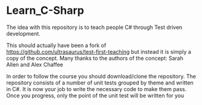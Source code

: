# Learn_C-Sharp
The idea with this repository is to teach people C# through Test driven development.

This should actually have been a fork of https://github.com/ultrasaurus/test-first-teaching but instead it is simply a copy of the concept. Many thanks to the authors of the concept:  Sarah Allen and Alex Chaffee

In order to follow the course you should download/clone the repository. The repository consists of a number of unit tests grouped by theme and written in C#. It is now your job to write the necessary code to make them pass. Once you progress, only the point of the unit test will be written for you
